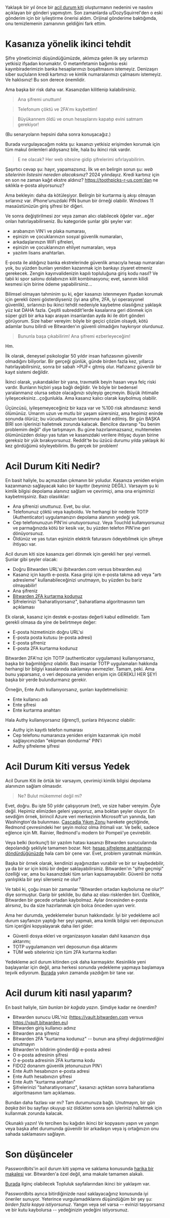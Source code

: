 Yaklaşık bir yıl önce bir [acil durum kiti](https://www.reddit.com/r/Bitwarden/comments/143zktj/you_need_an_emergency_kit/) oluşturmanın nedenini ve nasılını açıklayan bir gönderi yapmıştım. Son zamanlarda u/DozySquirrel'den o eski gönderim için bir iyileştirme önerisi aldım. Orijinal gönderime baktığımda, onu temizlemenin zamanının geldiğini fark ettim.

# Kasanıza yönelik ikinci tehdit

Şifre yöneticimizi düşündüğümüzde, aklımıza gelen ilk şey sırlarımızı yetkisiz ifşadan korumaktır. O metamfetamin bağımlısı eski kayınbiraderimizin banka hesaplarımızı boşaltmasını istemeyiz. Denizaşırı siber suçluların kredi kartımızı ve kimlik numaralarımızı çalmasını istemeyiz. Ve haklısınız! Bu son derece önemlidir.

Ama başka bir risk daha var. Kasanızdan kilitlenip kalabilirsiniz.

>Ana şifremi unuttum!

>Telefonum çöktü ve 2FA'mı kaybettim!

>Büyükannem öldü ve onun hesaplarını kapatıp evini satmam gerekiyor!

(Bu senaryoların hepsini daha sonra konuşacağız.)

Burada vurgulayacağım nokta şu: kasanızı yetkisiz erişimden korumak için tüm makul önlemleri aldıysanız bile, hala bu ikinci risk vardır.

>E ne olacak? Her web sitesine gidip şifrelerimi sıfırlayabilirim.

Şaşırtıcı cevap şu: hayır, yapamazsınız. İlk ve en belirgin sorun şu: *web sitelerinin listesini nereden alacaksınız*? 2024 yılındayız. Kredi kartınız için en son ne zaman kağıt ekstre aldınız? https://toothpicks-r-us.com'dan ne sıklıkla e-posta alıyorsunuz?

Ama bekleyin: daha da kötüleşiyor. Belirgin bir kurtarma iş akışı olmayan sırlarınız var. iPhone'unuzdaki PIN bunun bir örneği olabilir. Windows 11 masaüstünüzün giriş şifresi bir diğeri.

Ve sonra değiştirilmesi zor veya zaman alıcı olabilecek öğeler var...eğer onları hatırlayabilirseniz. Bu kategoride şunlar gibi şeyler var:

* arabanızın VIN'i ve plaka numarası,
* eşinizin ve çocuklarınızın sosyal güvenlik numaraları,
* arkadaşlarınızın WiFi şifreleri,
* eşinizin ve çocuklarınızın ehliyet numaraları, veya
* yazılım lisans anahtarları.

E-posta ile aldığınız banka ekstrelerinde güvenlik amacıyla hesap numaraları yok, bu yüzden bunları yeniden kazanmak için bankayı ziyaret etmeniz gerekecek. Zengin kayınvalidenizin kapılı topluluğuna giriş kodu nasıl? Ve tabii ki spor salonu dolabınızın kilit kombinasyonu; evet, sanırım kilidi kesmesi için birine ödeme yapabilirsiniz...

Bilimsel olmayan tahminim şu ki, eğer kasanızı istenmeyen ifşadan korumak için gerekli özeni gösterdiyseniz (iyi ana şifre, 2FA, iyi operasyonel güvenlik), sırlarınızı bu ikinci tehdit nedeniyle kaybetme olasılığınız yaklaşık yüz kat DAHA fazla. Çeşitli subreddit'lerde kasalarına geri dönmek için süper gizli bir arka kapı arayan insanlardan ayda iki ile dört gönderi görüyorum. Size haber vereyim: böyle bir geçici çözüm olsaydı, kötü adamlar bunu bilirdi ve Bitwarden'ın güvenli olmadığını haykırıyor olurdunuz.

>Bununla başa çıkabilirim! Ana şifremi ezberleyeceğim!

Hm.

İlk olarak, deneysel psikologlar 50 yıldır insan hafızasının güvenilir olmadığını biliyorlar. Bir gerçeği günlük, günde birden fazla kez, yıllarca hatırlayabilirsiniz, sonra bir sabah >PUF< gitmiş olur. Hafızanız güvenilir bir kayıt sistemi değildir.

İkinci olarak, yukarıdakiler bir yana, travmatik beyin hasarı veya felç riski vardır. Bunların hiçbiri yaşa bağlı değildir. Ve böyle bir bedensel yaralanmanız olursa sebze olacağınızı söyleyip geçmeyin. Büyük ihtimalle iyileşeceksiniz...çoğunlukla. Ama kasanız kalıcı olarak kaybolmuş olabilir.

Üçüncüsü, iyileşemeyeceğiniz bir kaza var ve %100 risk altındasınız: kendi ölümünüz. Umarım uzun ve mutlu bir yaşam sürersiniz, ama hepimiz eninde sonunda ölürüz; bu vücudumuzun tasarımına dahil edilmiş. Bir gün BAŞKA BİRİ son işlerinizi halletmek zorunda kalacak. Bencilce davranıp "bu benim problemim değil" diye tartışmayın. Bu güne hazırlanmazsanız, muhtemelen ölümünüzden dolayı yas tutan ve kasanızdaki verilere ihtiyaç duyan birine gereksiz bir yük bırakıyorsunuz. Reddit'te bu üzücü durumu yılda yaklaşık iki kez gördüğümü söyleyebilirim. Bu gerçek bir problem!

# Acil Durum Kiti Nedir?

En basit haliyle, bu açmazdan çıkmanın bir yoludur. Kasanıza yeniden erişim kazanmanızı sağlayacak kalıcı bir kayıttır (beyniniz DEĞİL). Varsayım şu ki kimlik bilgisi depolama alanınız sağlam ve çevrimiçi, ama ona erişiminizi kaybetmişsiniz. Bazı olasılıklar:

* Ana şifrenizi unuttunuz. Evet, bu olur.
* Telefonunuz çöktü veya kayboldu. Ve herhangi bir nedenle TOTP (Authenticator) uygulamanızın depolama alanının yedeği yok.
* Cep telefonunuzun PIN'ini unutuyorsunuz. Veya TouchId kullanıyorsunuz ve parmağınızda kötü bir kesik var, bu yüzden telefon PIN'ine geri dönüyorsunuz.
* Öldünüz ve yas tutan eşinizin elektrik faturasını ödeyebilmek için şifreye ihtiyacı var.

Acil durum kiti size kasanıza geri dönmek için gerekli her şeyi vermeli. Şunlar gibi şeyler olacak:

* Doğru Bitwarden URL'si (bitwarden.com versus bitwarden.eu)
* Kasanız için kayıtlı e-posta. Kasa girişi için e-posta takma adı veya "artı adresleme" kullanabileceğinizi unutmayın, bu yüzden bu bariz olmayabilir!
* Ana şifreniz
* [Bitwarden 2FA kurtarma kodunuz](https://bitwarden.com/help/two-step-recovery-code/)
* Şifrelerinizi "baharatlıyorsanız", baharatlama algoritmasının tam açıklaması

Ek olarak, kasanız için destek e-postası değerli kabul edilmelidir. Tam gerekli olmasa da yine de belirtmeye değer:

* E-posta hizmetinizin doğru URL'si
* E-posta posta kutusu (e-posta adresi)
* E-posta şifreniz
* E-posta 2FA kurtarma kodunuz

Bitwarden 2FA'nız için TOTP (authenticator uygulaması) kullanıyorsanız, başka bir bağımlılığınız olabilir. Bazı insanlar TOTP uygulamaları hakkında herhangi bir bilgiyi kasalarında saklamayı sevmezler. Tamam, peki. Ama bunu yaparsanız, o veri deposuna yeniden erişim için GEREKLİ HER ŞEYİ başka bir yerde bulundurmanız gerekir.

Örneğin, Ente Auth kullanıyorsanız, şunları kaydetmelisiniz:

* Ente kullanıcı adı
* Ente şifresi
* Ente kurtarma anahtarı

Hala Authy kullanıyorsanız (iğrenç!), şunlara ihtiyacınız olabilir:

* Authy için kayıtlı telefon numarası
* Cep telefonu numaranıza yeniden erişim kazanmak için mobil sağlayıcınızdan "ekipman dondurma" PIN'i
* Authy şifreleme şifresi

# Acil Durum Kiti versus Yedek

Acil Durum Kiti ile örtük bir varsayım, çevrimiçi kimlik bilgisi depolama alanınızın sağlam olmasıdır.

>Ne? Bulut mükemmel değil mi?

Evet, doğru. Bu işte 50 yıldır çalışıyorum (ne!), ve size haber vereyim. Öyle değil. Hepimiz elimizden geleni yapıyoruz, ama boktan şeyler oluyor. En sevdiğim örnek, birincil Azure veri merkezinin Microsoft'un yanında, batı Washington'da bulunması. [Cascadia Yıkım Zonu](https://en.wikipedia.org/wiki/Cascadia_subduction_zone) harekete geçtiğinde, Redmond çevresindeki her şeyin moloz olma ihtimali var. Ve belki, sadece eğlence için Mt. Rainier, Redmond'u modern bir Pompeii'ye çevirebilir.

Veya belki (korkunç!) bir yazılım hatası kasanızı Bitwarden sunucularında depolandığı şekliyle tamamen bozar. Not: [hesap şifreleme anahtarınızı döndürdüğünüzde](https://bitwarden.com/help/account-encryption-key) hala cam bir çene var. Evet, problem yaratmak mümkün.

Başka bir örnek olarak, kendinizi ayağınızdan vurabilir ve bir sır kaybedebilir, ya da bir sır için kötü bir değer saklayabilirsiniz. Bitwarden'ın "şifre geçmişi" özelliği var, ama bu kasanızdaki tüm sırları kapsamayabilir. Güvenli bir notta yanlışlıkla bir şeyi silerseniz ne olur?

Ve tabii ki, çoğu insan bir zamanlar "Bitwarden ortadan kaybolursa ne olur?" diye sormuştur. Garip bir şekilde, bu daha az olası risklerden biri. Özellikle, Bitwarden bir gecede ortadan kaybolmaz. Aylar öncesinden e-posta alırsınız, bu da size hazırlanmak için bolca önceden uyarı verir.

Ama her durumda, yedeklemeler bunun hakkındadır. İyi bir yedekleme acil durum sayfanızın yaptığı her şeyi yapmalı, ama kimlik bilgisi veri deponuzun tüm içeriğini kopyalayarak daha ileri gider:

* Güvenli dosya ekleri ve organizasyon kasaları dahil kasanızın dışa aktarımı;
* TOTP uygulamanızın veri deposunun dışa aktarımı
* TÜM web siteleriniz için tüm 2FA kurtarma kodları

Yedekleme acil durum kitinden çok daha karmaşıktır. Kesinlikle yeni başlayanlar için değil, ama herkesi sonunda yedekleme yapmaya başlamaya teşvik ediyorum. [Burada](https://github.com/djasonpenney/bitwarden_reddit/blob/main/backups.md) yakın zamanda yazdığım bir tane var.

# Acil durum kiti nasıl yaparım?

En basit haliyle, _tüm bunları bir kağıda yazın_. Şimdiye kadar ne önerdim?

* Bitwarden sunucu URL'niz (https://vault.bitwarden.com versus https://vault.bitwarden.eu)
* Bitwarden giriş kullanıcı adınız
* Bitwarden ana şifreniz
* Bitwarden 2FA "kurtarma kodunuz" -- bunun ana şifreyi _değiştirmediğini_ unutmayın
* Bitwarden'ın bildirim gönderdiği e-posta adresi
* O e-posta adresinin şifresi
* O e-posta adresinin 2FA kurtarma kodu
* FIDO2 donanım güvenlik jetonunuzun PIN'i
* Ente Auth hesabınızın e-posta adresi
* Ente Auth hesabınızın şifresi
* Ente Auth "kurtarma anahtarı"
* Şifrelerinizi "baharatlıyorsanız", kasanızı açtıktan sonra baharatlama algoritmasının tam açıklaması.

Bundan daha fazlası var mı? Tam durumunuza bağlı. Unutmayın, bir gün _başka biri_ bu sayfayı okuyup siz öldükten sonra son işlerinizi halletmek için kullanmak zorunda kalacak.

Okunaklı yazın! Ve tercihen bu kağıdın ikinci bir kopyasını yapın ve yangın veya başka afet durumunda güvenilir bir arkadaşın veya iş ortağınızın onu sahada saklamasını sağlayın.

# Son düşünceler

Passwordbits'in acil durum kiti yapma ve saklama konusunda [harika bir makalesi](https://passwordbits.com/password-manager-emergency-sheet/) var. Bitwarden'a özel değil, ama makale tamamen alakalı.

[Burada](https://community.bitwarden.com/t/i-created-a-bitwarden-emergency-kit/69523) ilginç olabilecek Topluluk sayfalarından ikinci bir yaklaşım var.

Passwordbits ayrıca bitirdiğinizde nasıl saklayacağınız konusunda iyi öneriler sunuyor. Yeterince vurgulamadıklarını düşündüğüm bir şey şu: *birden fazla kopya istiyorsunuz*. Yangın veya sel varsa -- evinizi taşıyorsanız ve bir kutu kaybolursa -- yedeğinizin yedeğini istiyorsunuz.
